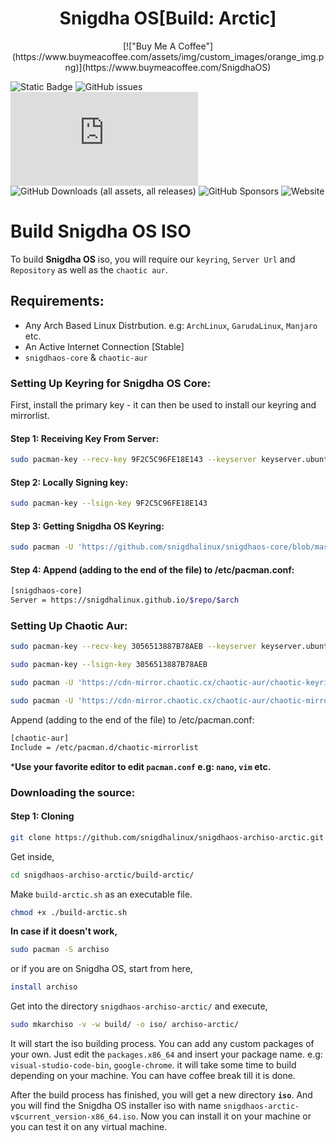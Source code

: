 <h1 align="center" id="title">Snigdha OS[Build: Arctic]</h1>

<p align="center">[!["Buy Me A Coffee"](https://www.buymeacoffee.com/assets/img/custom_images/orange_img.png)](https://www.buymeacoffee.com/SnigdhaOS)</p>

![Static Badge](https://img.shields.io/badge/ISO%20BUILD-STABLE-754ffe)
![GitHub issues](https://img.shields.io/github/issues/snigdhalinux/snigdhaos-archiso-arctic)
![GitHub Downloads (specific asset, latest release)](https://img.shields.io/github/downloads/snigdhalinux/snigdhaos-archiso-arctic/latest/snigdhaos-arctic-v4.5-x86_64.iso)
![GitHub Downloads (all assets, all releases)](https://img.shields.io/github/downloads/snigdhalinux/snigdhaos-archiso-arctic/total)
![GitHub Sponsors](https://img.shields.io/github/sponsors/snigdhalinux)
![Website](https://img.shields.io/website?url=https%3A%2F%2Fsnigdhaos.org)


# Build Snigdha OS ISO

To build **Snigdha OS** iso, you will require our `keyring`, `Server Url` and `Repository` as well as the `chaotic aur`.

## Requirements:
- Any Arch Based Linux Distrbution. e.g: `ArchLinux`, `GarudaLinux`, `Manjaro` etc.
- An Active Internet Connection [Stable]
- `snigdhaos-core` & `chaotic-aur`

### Setting Up Keyring for Snigdha OS Core:
First, install the primary key - it can then be used to install our keyring and mirrorlist.
#### Step 1: Receiving Key From Server:
```bash
sudo pacman-key --recv-key 9F2C5C96FE18E143 --keyserver keyserver.ubuntu.com
```
#### Step 2: Locally Signing key:
```bash
sudo pacman-key --lsign-key 9F2C5C96FE18E143
```
#### Step 3: Getting Snigdha OS Keyring:
```bash
sudo pacman -U 'https://github.com/snigdhalinux/snigdhaos-core/blob/master/x86_64/snigdhaos-keyring-3.0-1-any.pkg.tar.zst'
```
#### Step 4: Append (adding to the end of the file) to /etc/pacman.conf:
```bash
[snigdhaos-core]
Server = https://snigdhalinux.github.io/$repo/$arch
```

### Setting Up Chaotic Aur:
```bash
sudo pacman-key --recv-key 3056513887B78AEB --keyserver keyserver.ubuntu.com
```
```bash
sudo pacman-key --lsign-key 3056513887B78AEB
```
```bash
sudo pacman -U 'https://cdn-mirror.chaotic.cx/chaotic-aur/chaotic-keyring.pkg.tar.zst'
```
```bash
sudo pacman -U 'https://cdn-mirror.chaotic.cx/chaotic-aur/chaotic-mirrorlist.pkg.tar.zst'
```
Append (adding to the end of the file) to /etc/pacman.conf:
```bash
[chaotic-aur]
Include = /etc/pacman.d/chaotic-mirrorlist
```
***Use your favorite editor to edit `pacman.conf` e.g: `nano`, `vim` etc.**

### Downloading the source:
#### Step 1: Cloning

```bash
git clone https://github.com/snigdhalinux/snigdhaos-archiso-arctic.git
```
Get inside,

```bash
cd snigdhaos-archiso-arctic/build-arctic/
```
Make `build-arctic.sh` as an executable file.
```bash
chmod +x ./build-arctic.sh
```
**In case if it doesn't work,**
```bash
sudo pacman -S archiso
```
or if you are on Snigdha OS, start from here,
```bash
install archiso
```
Get into the directory `snigdhaos-archiso-arctic/` and execute,
```bash
sudo mkarchiso -v -w build/ -o iso/ archiso-arctic/
```
It will start the iso building process. You can add any custom packages of your own. Just edit the `packages.x86_64` and insert your package name. e.g: `visual-studio-code-bin`, `google-chrome`. it will take some time to build depending on your machine. You can have coffee break till it is done. 

After the build process has finished, you will get a new directory **`iso`**. And you will find the Snigdha OS installer iso with name `snigdhaos-arctic-v$current_version-x86_64.iso`. Now you can install it on your machine or you can test it on any virtual machine.

